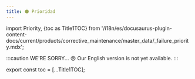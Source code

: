 ```yaml
---
title: 🟠 Prioridad
---
```


import Priority, {toc as Title1TOC} from '/i18n/es/docusaurus-plugin-content-docs/current/products/corrective_maintenance/master_data/_failure_priority.mdx'; 

:::caution WE'RE SORRY... 😢
Our English version is not yet available.
:::

<Priority/>

export const toc = [...Title1TOC]; 